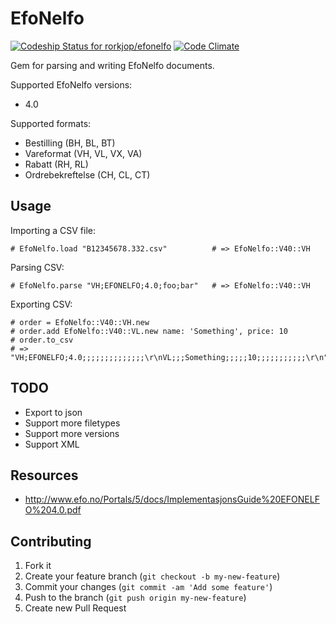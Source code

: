 # EfoNelfo

[![Codeship Status for rorkjop/efonelfo](https://codeship.com/projects/2f24e110-26db-0133-3264-3e76e843c90e/status?branch=master)](https://codeship.com/projects/97199)
[![Code Climate](https://codeclimate.com/github/rorkjop/efonelfo/badges/gpa.svg)](https://codeclimate.com/github/rorkjop/efonelfo)

Gem for parsing and writing EfoNelfo documents.

Supported EfoNelfo versions:

* 4.0

Supported formats:

* Bestilling (BH, BL, BT)
* Vareformat (VH, VL, VX, VA)
* Rabatt (RH, RL)
* Ordrebekreftelse (CH, CL, CT)

## Usage

Importing a CSV file:

    # EfoNelfo.load "B12345678.332.csv"          # => EfoNelfo::V40::VH

Parsing CSV:

    # EfoNelfo.parse "VH;EFONELFO;4.0;foo;bar"   # => EfoNelfo::V40::VH

Exporting CSV:

    # order = EfoNelfo::V40::VH.new
    # order.add EfoNelfo::V40::VL.new name: 'Something', price: 10
    # order.to_csv
    # => "VH;EFONELFO;4.0;;;;;;;;;;;;;;\r\nVL;;;Something;;;;;10;;;;;;;;;;;\r\n"


## TODO

* Export to json
* Support more filetypes
* Support more versions
* Support XML

## Resources

* http://www.efo.no/Portals/5/docs/ImplementasjonsGuide%20EFONELFO%204.0.pdf


## Contributing

1. Fork it
2. Create your feature branch (`git checkout -b my-new-feature`)
3. Commit your changes (`git commit -am 'Add some feature'`)
4. Push to the branch (`git push origin my-new-feature`)
5. Create new Pull Request
